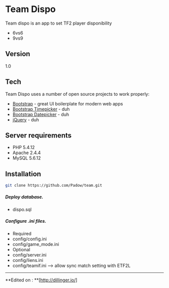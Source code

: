 Team Dispo
=========

Team dispo is an app to set TF2 player disponibility 

  - 6vs6
  - 9vs9

Version
----

1.0

Tech
-----------

Team Dispo uses a number of open source projects to work properly:


* [Bootstrap] - great UI boilerplate for modern web apps
* [Bootstrap Timepicker] - duh
* [Bootstrap Datepicker] - duh
* [jQuery] - duh 

Server requirements
-------------------
* PHP 5.4.12  
* Apache 2.4.4  
* MySQL 5.6.12  

Installation
--------------

```sh
git clone https://github.com/Padow/team.git
```
##### Deploy database.
* dispo.sql

##### Configure .ini files.
* Required
 * config/config.ini
 * config/game_mode.ini
* Optional
 * config/server.ini
 * config/liens.ini
 * config/teamif.ini --> allow sync match setting with ETF2L
 

--------------------------------------

**Edited on : **[http://dillinger.io/]

[Bootstrap]:http://getbootstrap.com/
[jQuery]:http://jquery.com
[Bootstrap Timepicker]:https://github.com/jdewit/bootstrap-timepicker
[Bootstrap Datepicker]:https://github.com/eternicode/bootstrap-datepicker/
[http://dillinger.io/]:http://dillinger.io/

